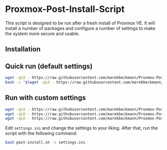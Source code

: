 # Proxmox-Post-Install-Script

This script is designed to be run after a fresh install of Proxmox VE. It will install a number of packages and configure a number of settings to make the system more secure and usable.

## Installation

## Quick run (default settings)

```bash
wget -qLO - https://raw.githubusercontent.com/marekbeckmann/Proxmox-Post-Install-Script/main/config.ini && \
bash -c "$(wget -qLO - https://raw.githubusercontent.com/marekbeckmann/Proxmox-Post-Install-Script/main/post-install.sh)"
```

## Run with custom settings

```bash
wget -qLO - https://raw.githubusercontent.com/marekbeckmann/Proxmox-Post-Install-Script/main/config.ini && \
wget -qLO - https://raw.githubusercontent.com/marekbeckmann/Proxmox-Post-Install-Script/main/settings.ini && \
wget -qLO - https://raw.githubusercontent.com/marekbeckmann/Proxmox-Post-Install-Script/main/post-install.sh
```

Edit `settings.ini` and change the settings to your liking. After that, run the script with the following command:

```bash
bash post-install.sh -s settings.ini
```

